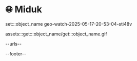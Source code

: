 # 🌐 Miduk

set:::object_name geo-watch-2025-05-17-20-53-04-sti48v

assets:::get:::object_name/get:::object_name.gif

--urls--

--footer--